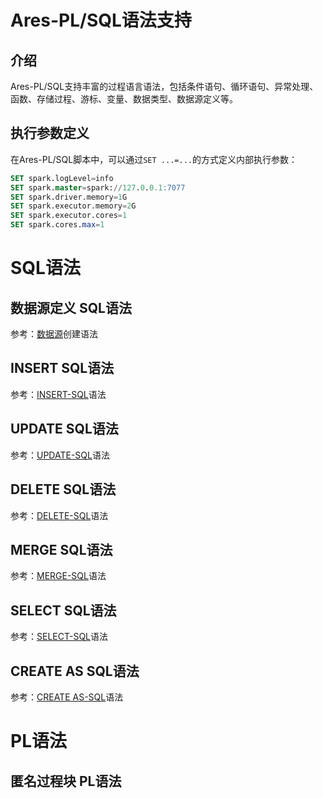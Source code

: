 # Ares-PL/SQL语法支持

## 介绍

Ares-PL/SQL支持丰富的过程语言语法，包括条件语句、循环语句、异常处理、函数、存储过程、游标、变量、数据类型、数据源定义等。

## 执行参数定义

在Ares-PL/SQL脚本中，可以通过`SET ...=...`的方式定义内部执行参数：

```sql
SET spark.logLevel=info
SET spark.master=spark://127.0.0.1:7077
SET spark.driver.memory=1G
SET spark.executor.memory=2G
SET spark.executor.cores=1
SET spark.cores.max=1
```

# SQL语法

## 数据源定义 SQL语法

参考：[数据源](datasource.md)创建语法

## INSERT SQL语法

参考：[INSERT-SQL](insert-sql.md)语法

## UPDATE SQL语法

参考：[UPDATE-SQL](update-sql.md)语法

## DELETE SQL语法

参考：[DELETE-SQL](delete-sql.md)语法

## MERGE SQL语法

参考：[MERGE-SQL](merge-sql.md)语法

## SELECT SQL语法

参考：[SELECT-SQL](select-sql.md)语法

## CREATE AS SQL语法

参考：[CREATE AS-SQL](create-as-sql.md)语法

# PL语法

## 匿名过程块 PL语法